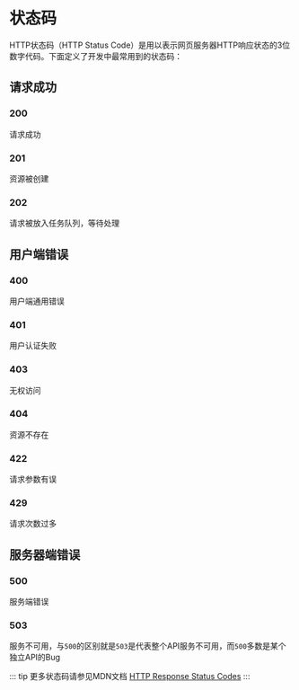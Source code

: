 # 状态码

HTTP状态码（HTTP Status Code）是用以表示网页服务器HTTP响应状态的3位数字代码。下面定义了开发中最常用到的状态码：

## 请求成功

### 200

请求成功

### 201

资源被创建

### 202

请求被放入任务队列，等待处理

## 用户端错误

### 400

用户端通用错误

### 401

用户认证失败

### 403

无权访问

### 404

资源不存在

### 422

请求参数有误

### 429

请求次数过多

## 服务器端错误

### 500

服务端错误

### 503

服务不可用，与`500`的区别就是`503`是代表整个API服务不可用，而`500`多数是某个独立API的Bug

::: tip 更多状态码请参见MDN文档
[HTTP Response Status Codes](https://developer.mozilla.org/en-US/docs/Web/HTTP/Status)
:::
